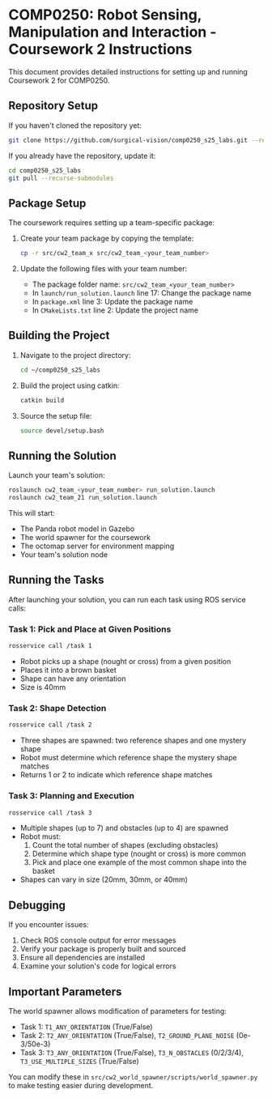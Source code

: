# COMP0250: Robot Sensing, Manipulation and Interaction - Coursework 2 Instructions

This document provides detailed instructions for setting up and running Coursework 2 for COMP0250.

## Repository Setup

If you haven't cloned the repository yet:
```bash
git clone https://github.com/surgical-vision/comp0250_s25_labs.git --recurse-submodules
```

If you already have the repository, update it:
```bash
cd comp0250_s25_labs
git pull --recurse-submodules
```

## Package Setup

The coursework requires setting up a team-specific package:

1. Create your team package by copying the template:
   ```bash
   cp -r src/cw2_team_x src/cw2_team_<your_team_number>
   ```

2. Update the following files with your team number:
   - The package folder name: `src/cw2_team_<your_team_number>`
   - In `launch/run_solution.launch` line 17: Change the package name
   - In `package.xml` line 3: Update the package name
   - In `CMakeLists.txt` line 2: Update the project name

## Building the Project

1. Navigate to the project directory:
   ```bash
   cd ~/comp0250_s25_labs
   ```

2. Build the project using catkin:
   ```bash
   catkin build
   ```

3. Source the setup file:
   ```bash
   source devel/setup.bash
   ```

## Running the Solution

Launch your team's solution:
```bash
roslaunch cw2_team_<your_team_number> run_solution.launch
roslaunch cw2_team_21 run_solution.launch
```

This will start:
- The Panda robot model in Gazebo
- The world spawner for the coursework
- The octomap server for environment mapping
- Your team's solution node

## Running the Tasks

After launching your solution, you can run each task using ROS service calls:

### Task 1: Pick and Place at Given Positions
```bash
rosservice call /task 1
```
- Robot picks up a shape (nought or cross) from a given position
- Places it into a brown basket
- Shape can have any orientation
- Size is 40mm

### Task 2: Shape Detection
```bash
rosservice call /task 2
```
- Three shapes are spawned: two reference shapes and one mystery shape
- Robot must determine which reference shape the mystery shape matches
- Returns 1 or 2 to indicate which reference shape matches

### Task 3: Planning and Execution
```bash
rosservice call /task 3
```
- Multiple shapes (up to 7) and obstacles (up to 4) are spawned
- Robot must:
  1. Count the total number of shapes (excluding obstacles)
  2. Determine which shape type (nought or cross) is more common
  3. Pick and place one example of the most common shape into the basket
- Shapes can vary in size (20mm, 30mm, or 40mm)

## Debugging

If you encounter issues:

1. Check ROS console output for error messages
2. Verify your package is properly built and sourced
3. Ensure all dependencies are installed
4. Examine your solution's code for logical errors

## Important Parameters

The world spawner allows modification of parameters for testing:

- Task 1: `T1_ANY_ORIENTATION` (True/False)
- Task 2: `T2_ANY_ORIENTATION` (True/False), `T2_GROUND_PLANE_NOISE` (0e-3/50e-3)
- Task 3: `T3_ANY_ORIENTATION` (True/False), `T3_N_OBSTACLES` (0/2/3/4), `T3_USE_MULTIPLE_SIZES` (True/False)

You can modify these in `src/cw2_world_spawner/scripts/world_spawner.py` to make testing easier during development.
